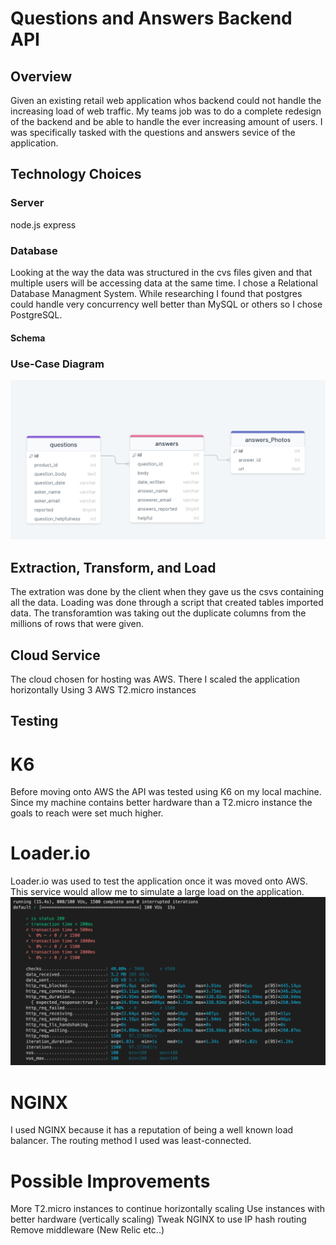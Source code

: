 # Questions and Answers Backend API

## Overview 
 Given an existing retail web application whos backend could not handle the increasing load of web traffic. My teams job was to do a complete redesign of the backend and be able to handle the ever increasing amount of users. I was specifically tasked with the questions and answers sevice of the application.

## Technology Choices 
### Server
node.js express 

### Database 
Looking at the way the data was structured in the cvs files given and that multiple users will be accessing data at the same time. I chose a Relational Database Managment System. While researching I found that postgres could handle very concurrency well better than MySQL or others so I chose PostgreSQL.


#### Schema 
### Use-Case Diagram
![alt text](https://github.com/PhilipKoller/Questions-SDC/blob/main/Schema.png)


## Extraction, Transform, and Load
The extration was done by the client when they gave us the csvs containing all the data. Loading was done through a script that created tables imported data. The transforamtion was taking out the duplicate columns from the millions of rows that were given. 


## Cloud Service 
The cloud chosen for hosting was AWS. There I scaled the application horizontally Using 3 AWS T2.micro instances  

## Testing 
# K6
Before moving onto AWS the API was tested using K6 on my local machine. Since my machine contains better hardware than a T2.micro instance the goals to reach were set much higher. 


# Loader.io
Loader.io was used to test the application once it was moved onto AWS. This service would allow me to simulate a large load on the application.
![alt text](https://github.com/PhilipKoller/Questions-SDC/blob/main/Loader.png)

# NGINX
I used NGINX because it has a reputation of being a well known load balancer. The routing method I used was least-connected.


# Possible Improvements 
More T2.micro instances to continue horizontally scaling
Use instances with better hardware (vertically scaling)
Tweak NGINX to use IP hash routing
Remove middleware (New Relic etc..)

